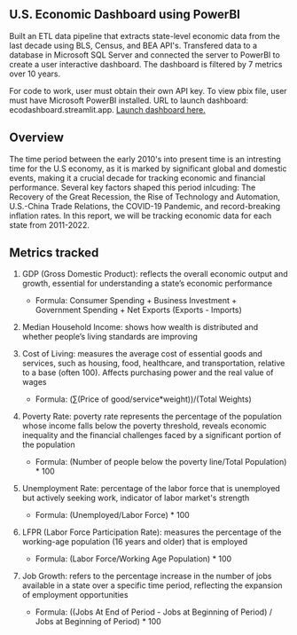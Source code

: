 ## U.S. Economic Dashboard using PowerBI

Built an ETL data pipeline that extracts state-level economic data from the last decade using BLS, Census, and BEA API's. Transfered data to a database in Microsoft SQL Server and connected the server to PowerBI to create a user interactive dashboard. The dashboard is filtered by 7 metrics over 10 years.

For code to work, user must obtain their own API key. To view pbix file, user must have Microsoft PowerBI installed. URL to launch dashboard: ecodashboard.streamlit.app.
[Launch dashboard here.](https://github.com/mazinsafer/Ecoproj/blob/master/ecodashboard.streamlit.app
)

## Overview

The time period between the early 2010's into present time is an intresting time for the U.S economy, as it is marked by significant global and domestic events, making it a crucial decade for tracking economic and financial performance. Several key factors shaped this period inlcuding: The Recovery of the Great Recession, the Rise of Technology and Automation, U.S.-China Trade Relations, the COVID-19 Pandemic, and record-breaking inflation rates. In this report, we will be tracking economic data for each state from 2011-2022.

## Metrics tracked

1. GDP (Gross Domestic Product):  reflects the overall economic output and growth, essential for understanding a state’s economic performance
   - Formula: Consumer Spending + Business Investment + Government Spending + Net Exports (Exports - Imports)
     
2. Median Household Income: shows how wealth is distributed and whether people’s living standards are improving

3. Cost of Living:  measures the average cost of essential goods and services, such as housing, food, healthcare, and transportation, relative to a base (often 100). Affects purchasing power and the real value of wages
   - Formula: (∑(Price of good/service*weight))/(Total Weights)

4. Poverty Rate: poverty rate represents the percentage of the population whose income falls below the poverty threshold, reveals economic inequality and the financial challenges faced by a significant portion of the population
   - Formula: (Number of people below the poverty line/Total Population) * 100
​
5. Unemployment Rate:  percentage of the labor force that is unemployed but actively seeking work, indicator of labor market's strength
   - Formula: (Unemployed/Labor Force) * 100
​
6. LFPR (Labor Force Participation Rate):  measures the percentage of the working-age population (16 years and older) that is employed
   - Formula: (Labor Force/Working Age Population) * 100

7. Job Growth: refers to the percentage increase in the number of jobs available in a state over a specific time period, reflecting the expansion of employment opportunities
   - Formula: ((Jobs At End of Period - Jobs at Beginning of Period) / Jobs at Beginning of Period) * 100
